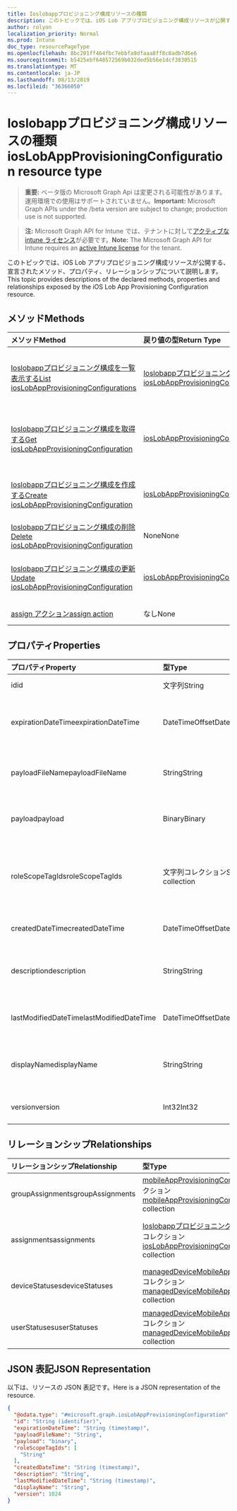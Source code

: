 ```yaml
---
title: Ioslobappプロビジョニング構成リソースの種類
description: このトピックでは、iOS Lob アプリプロビジョニング構成リソースが公開する、宣言されたメソッド、プロパティ、リレーションシップについて説明します。
author: rolyon
localization_priority: Normal
ms.prod: Intune
doc_type: resourcePageType
ms.openlocfilehash: 8bc201ff464fbc7ebbfa9dfaaa8ff8c8adb7d6e6
ms.sourcegitcommit: b5425ebf648572569b032ded5b56e1dcf3830515
ms.translationtype: MT
ms.contentlocale: ja-JP
ms.lasthandoff: 08/13/2019
ms.locfileid: "36366050"
---
```

# <a name="ioslobappprovisioningconfiguration-resource-type"></a><span data-ttu-id="3b695-103">Ioslobappプロビジョニング構成リソースの種類</span><span class="sxs-lookup"><span data-stu-id="3b695-103">iosLobAppProvisioningConfiguration resource type</span></span>

> <span data-ttu-id="3b695-104">**重要:** ベータ版の Microsoft Graph Api は変更される可能性があります。運用環境での使用はサポートされていません。</span><span class="sxs-lookup"><span data-stu-id="3b695-104">**Important:** Microsoft Graph APIs under the /beta version are subject to change; production use is not supported.</span></span>

> <span data-ttu-id="3b695-105">**注:** Microsoft Graph API for Intune では、テナントに対して[アクティブな intune ライセンス](https://go.microsoft.com/fwlink/?linkid=839381)が必要です。</span><span class="sxs-lookup"><span data-stu-id="3b695-105">**Note:** The Microsoft Graph API for Intune requires an [active Intune license](https://go.microsoft.com/fwlink/?linkid=839381) for the tenant.</span></span>

<span data-ttu-id="3b695-106">このトピックでは、iOS Lob アプリプロビジョニング構成リソースが公開する、宣言されたメソッド、プロパティ、リレーションシップについて説明します。</span><span class="sxs-lookup"><span data-stu-id="3b695-106">This topic provides descriptions of the declared methods, properties and relationships exposed by the iOS Lob App Provisioning Configuration resource.</span></span>

## <a name="methods"></a><span data-ttu-id="3b695-107">メソッド</span><span class="sxs-lookup"><span data-stu-id="3b695-107">Methods</span></span>
|<span data-ttu-id="3b695-108">メソッド</span><span class="sxs-lookup"><span data-stu-id="3b695-108">Method</span></span>|<span data-ttu-id="3b695-109">戻り値の型</span><span class="sxs-lookup"><span data-stu-id="3b695-109">Return Type</span></span>|<span data-ttu-id="3b695-110">説明</span><span class="sxs-lookup"><span data-stu-id="3b695-110">Description</span></span>|
|:---|:---|:---|
|[<span data-ttu-id="3b695-111">Ioslobappプロビジョニング構成を一覧表示する</span><span class="sxs-lookup"><span data-stu-id="3b695-111">List iosLobAppProvisioningConfigurations</span></span>](../api/intune-apps-ioslobappprovisioningconfiguration-list.md)|<span data-ttu-id="3b695-112">[Ioslobappプロビジョニング構成](../resources/intune-apps-ioslobappprovisioningconfiguration.md)コレクション</span><span class="sxs-lookup"><span data-stu-id="3b695-112">[iosLobAppProvisioningConfiguration](../resources/intune-apps-ioslobappprovisioningconfiguration.md) collection</span></span>|<span data-ttu-id="3b695-113">[Ioslobappプロビジョニング構成](../resources/intune-apps-ioslobappprovisioningconfiguration.md)オブジェクトのプロパティとリレーションシップをリストします。</span><span class="sxs-lookup"><span data-stu-id="3b695-113">List properties and relationships of the [iosLobAppProvisioningConfiguration](../resources/intune-apps-ioslobappprovisioningconfiguration.md) objects.</span></span>|
|[<span data-ttu-id="3b695-114">Ioslobappプロビジョニング構成を取得する</span><span class="sxs-lookup"><span data-stu-id="3b695-114">Get iosLobAppProvisioningConfiguration</span></span>](../api/intune-apps-ioslobappprovisioningconfiguration-get.md)|[<span data-ttu-id="3b695-115">iosLobAppProvisioningConfiguration</span><span class="sxs-lookup"><span data-stu-id="3b695-115">iosLobAppProvisioningConfiguration</span></span>](../resources/intune-apps-ioslobappprovisioningconfiguration.md)|<span data-ttu-id="3b695-116">[Ioslobappプロビジョニング構成](../resources/intune-apps-ioslobappprovisioningconfiguration.md)オブジェクトのプロパティとリレーションシップを読み取ります。</span><span class="sxs-lookup"><span data-stu-id="3b695-116">Read properties and relationships of the [iosLobAppProvisioningConfiguration](../resources/intune-apps-ioslobappprovisioningconfiguration.md) object.</span></span>|
|[<span data-ttu-id="3b695-117">Ioslobappプロビジョニング構成を作成する</span><span class="sxs-lookup"><span data-stu-id="3b695-117">Create iosLobAppProvisioningConfiguration</span></span>](../api/intune-apps-ioslobappprovisioningconfiguration-create.md)|[<span data-ttu-id="3b695-118">iosLobAppProvisioningConfiguration</span><span class="sxs-lookup"><span data-stu-id="3b695-118">iosLobAppProvisioningConfiguration</span></span>](../resources/intune-apps-ioslobappprovisioningconfiguration.md)|<span data-ttu-id="3b695-119">新しい[Ioslobappプロビジョニング構成](../resources/intune-apps-ioslobappprovisioningconfiguration.md)オブジェクトを作成します。</span><span class="sxs-lookup"><span data-stu-id="3b695-119">Create a new [iosLobAppProvisioningConfiguration](../resources/intune-apps-ioslobappprovisioningconfiguration.md) object.</span></span>|
|[<span data-ttu-id="3b695-120">Ioslobappプロビジョニング構成の削除</span><span class="sxs-lookup"><span data-stu-id="3b695-120">Delete iosLobAppProvisioningConfiguration</span></span>](../api/intune-apps-ioslobappprovisioningconfiguration-delete.md)|<span data-ttu-id="3b695-121">None</span><span class="sxs-lookup"><span data-stu-id="3b695-121">None</span></span>|<span data-ttu-id="3b695-122">[Ioslobappプロビジョニング構成](../resources/intune-apps-ioslobappprovisioningconfiguration.md)を削除します。</span><span class="sxs-lookup"><span data-stu-id="3b695-122">Deletes a [iosLobAppProvisioningConfiguration](../resources/intune-apps-ioslobappprovisioningconfiguration.md).</span></span>|
|[<span data-ttu-id="3b695-123">Ioslobappプロビジョニング構成の更新</span><span class="sxs-lookup"><span data-stu-id="3b695-123">Update iosLobAppProvisioningConfiguration</span></span>](../api/intune-apps-ioslobappprovisioningconfiguration-update.md)|[<span data-ttu-id="3b695-124">iosLobAppProvisioningConfiguration</span><span class="sxs-lookup"><span data-stu-id="3b695-124">iosLobAppProvisioningConfiguration</span></span>](../resources/intune-apps-ioslobappprovisioningconfiguration.md)|<span data-ttu-id="3b695-125">[Ioslobappプロビジョニング構成](../resources/intune-apps-ioslobappprovisioningconfiguration.md)オブジェクトのプロパティを更新します。</span><span class="sxs-lookup"><span data-stu-id="3b695-125">Update the properties of a [iosLobAppProvisioningConfiguration](../resources/intune-apps-ioslobappprovisioningconfiguration.md) object.</span></span>|
|[<span data-ttu-id="3b695-126">assign アクション</span><span class="sxs-lookup"><span data-stu-id="3b695-126">assign action</span></span>](../api/intune-apps-ioslobappprovisioningconfiguration-assign.md)|<span data-ttu-id="3b695-127">なし</span><span class="sxs-lookup"><span data-stu-id="3b695-127">None</span></span>|<span data-ttu-id="3b695-128">まだ文書化されていません</span><span class="sxs-lookup"><span data-stu-id="3b695-128">Not yet documented</span></span>|

## <a name="properties"></a><span data-ttu-id="3b695-129">プロパティ</span><span class="sxs-lookup"><span data-stu-id="3b695-129">Properties</span></span>
|<span data-ttu-id="3b695-130">プロパティ</span><span class="sxs-lookup"><span data-stu-id="3b695-130">Property</span></span>|<span data-ttu-id="3b695-131">型</span><span class="sxs-lookup"><span data-stu-id="3b695-131">Type</span></span>|<span data-ttu-id="3b695-132">説明</span><span class="sxs-lookup"><span data-stu-id="3b695-132">Description</span></span>|
|:---|:---|:---|
|<span data-ttu-id="3b695-133">id</span><span class="sxs-lookup"><span data-stu-id="3b695-133">id</span></span>|<span data-ttu-id="3b695-134">文字列</span><span class="sxs-lookup"><span data-stu-id="3b695-134">String</span></span>|<span data-ttu-id="3b695-135">エンティティのキー。</span><span class="sxs-lookup"><span data-stu-id="3b695-135">Key of the entity.</span></span>|
|<span data-ttu-id="3b695-136">expirationDateTime</span><span class="sxs-lookup"><span data-stu-id="3b695-136">expirationDateTime</span></span>|<span data-ttu-id="3b695-137">DateTimeOffset</span><span class="sxs-lookup"><span data-stu-id="3b695-137">DateTimeOffset</span></span>|<span data-ttu-id="3b695-138">オプションのプロファイルの有効期限の日付と時刻。</span><span class="sxs-lookup"><span data-stu-id="3b695-138">Optional profile expiration date and time.</span></span>|
|<span data-ttu-id="3b695-139">payloadFileName</span><span class="sxs-lookup"><span data-stu-id="3b695-139">payloadFileName</span></span>|<span data-ttu-id="3b695-140">String</span><span class="sxs-lookup"><span data-stu-id="3b695-140">String</span></span>|<span data-ttu-id="3b695-141">ペイロードファイル名 (\*. mobileprovision</span><span class="sxs-lookup"><span data-stu-id="3b695-141">Payload file name (\*.mobileprovision</span></span> | <span data-ttu-id="3b695-142">\*.xml)。</span><span class="sxs-lookup"><span data-stu-id="3b695-142">\*.xml).</span></span>|
|<span data-ttu-id="3b695-143">payload</span><span class="sxs-lookup"><span data-stu-id="3b695-143">payload</span></span>|<span data-ttu-id="3b695-144">Binary</span><span class="sxs-lookup"><span data-stu-id="3b695-144">Binary</span></span>|<span data-ttu-id="3b695-145">ペイロード。</span><span class="sxs-lookup"><span data-stu-id="3b695-145">Payload.</span></span> <span data-ttu-id="3b695-146">(UTF8 でエンコードされたバイト配列)</span><span class="sxs-lookup"><span data-stu-id="3b695-146">(UTF8 encoded byte array)</span></span>|
|<span data-ttu-id="3b695-147">roleScopeTagIds</span><span class="sxs-lookup"><span data-stu-id="3b695-147">roleScopeTagIds</span></span>|<span data-ttu-id="3b695-148">文字列コレクション</span><span class="sxs-lookup"><span data-stu-id="3b695-148">String collection</span></span>|<span data-ttu-id="3b695-149">この iOS LOB アプリプロビジョニング構成エンティティのスコープタグのリスト。</span><span class="sxs-lookup"><span data-stu-id="3b695-149">List of Scope Tags for this iOS LOB app provisioning configuration entity.</span></span>|
|<span data-ttu-id="3b695-150">createdDateTime</span><span class="sxs-lookup"><span data-stu-id="3b695-150">createdDateTime</span></span>|<span data-ttu-id="3b695-151">DateTimeOffset</span><span class="sxs-lookup"><span data-stu-id="3b695-151">DateTimeOffset</span></span>|<span data-ttu-id="3b695-152">オブジェクトが作成された DateTime。</span><span class="sxs-lookup"><span data-stu-id="3b695-152">DateTime the object was created.</span></span>|
|<span data-ttu-id="3b695-153">description</span><span class="sxs-lookup"><span data-stu-id="3b695-153">description</span></span>|<span data-ttu-id="3b695-154">String</span><span class="sxs-lookup"><span data-stu-id="3b695-154">String</span></span>|<span data-ttu-id="3b695-155">デバイス構成について管理者が提供した説明です。</span><span class="sxs-lookup"><span data-stu-id="3b695-155">Admin provided description of the Device Configuration.</span></span>|
|<span data-ttu-id="3b695-156">lastModifiedDateTime</span><span class="sxs-lookup"><span data-stu-id="3b695-156">lastModifiedDateTime</span></span>|<span data-ttu-id="3b695-157">DateTimeOffset</span><span class="sxs-lookup"><span data-stu-id="3b695-157">DateTimeOffset</span></span>|<span data-ttu-id="3b695-158">オブジェクトの最終更新の DateTime。</span><span class="sxs-lookup"><span data-stu-id="3b695-158">DateTime the object was last modified.</span></span>|
|<span data-ttu-id="3b695-159">displayName</span><span class="sxs-lookup"><span data-stu-id="3b695-159">displayName</span></span>|<span data-ttu-id="3b695-160">String</span><span class="sxs-lookup"><span data-stu-id="3b695-160">String</span></span>|<span data-ttu-id="3b695-161">デバイス構成について管理者が指定した名前です。</span><span class="sxs-lookup"><span data-stu-id="3b695-161">Admin provided name of the device configuration.</span></span>|
|<span data-ttu-id="3b695-162">version</span><span class="sxs-lookup"><span data-stu-id="3b695-162">version</span></span>|<span data-ttu-id="3b695-163">Int32</span><span class="sxs-lookup"><span data-stu-id="3b695-163">Int32</span></span>|<span data-ttu-id="3b695-164">デバイス構成のバージョン。</span><span class="sxs-lookup"><span data-stu-id="3b695-164">Version of the device configuration.</span></span>|

## <a name="relationships"></a><span data-ttu-id="3b695-165">リレーションシップ</span><span class="sxs-lookup"><span data-stu-id="3b695-165">Relationships</span></span>
|<span data-ttu-id="3b695-166">リレーションシップ</span><span class="sxs-lookup"><span data-stu-id="3b695-166">Relationship</span></span>|<span data-ttu-id="3b695-167">型</span><span class="sxs-lookup"><span data-stu-id="3b695-167">Type</span></span>|<span data-ttu-id="3b695-168">説明</span><span class="sxs-lookup"><span data-stu-id="3b695-168">Description</span></span>|
|:---|:---|:---|
|<span data-ttu-id="3b695-169">groupAssignments</span><span class="sxs-lookup"><span data-stu-id="3b695-169">groupAssignments</span></span>|<span data-ttu-id="3b695-170">[mobileAppProvisioningConfigGroupAssignment](../resources/intune-apps-mobileappprovisioningconfiggroupassignment.md)コレクション</span><span class="sxs-lookup"><span data-stu-id="3b695-170">[mobileAppProvisioningConfigGroupAssignment](../resources/intune-apps-mobileappprovisioningconfiggroupassignment.md) collection</span></span>|<span data-ttu-id="3b695-171">関連付けられているグループの割り当て。</span><span class="sxs-lookup"><span data-stu-id="3b695-171">The associated group assignments.</span></span>|
|<span data-ttu-id="3b695-172">assignments</span><span class="sxs-lookup"><span data-stu-id="3b695-172">assignments</span></span>|<span data-ttu-id="3b695-173">[Ioslobappプロビジョニング Configurationassignment](../resources/intune-apps-ioslobappprovisioningconfigurationassignment.md)コレクション</span><span class="sxs-lookup"><span data-stu-id="3b695-173">[iosLobAppProvisioningConfigurationAssignment](../resources/intune-apps-ioslobappprovisioningconfigurationassignment.md) collection</span></span>|<span data-ttu-id="3b695-174">Ioslobappプロビジョニング構成に関連付けられたグループの割り当て。</span><span class="sxs-lookup"><span data-stu-id="3b695-174">The associated group assignments for IosLobAppProvisioningConfiguration.</span></span>|
|<span data-ttu-id="3b695-175">deviceStatuses</span><span class="sxs-lookup"><span data-stu-id="3b695-175">deviceStatuses</span></span>|<span data-ttu-id="3b695-176">[managedDeviceMobileAppConfigurationDeviceStatus](../resources/intune-apps-manageddevicemobileappconfigurationdevicestatus.md)コレクション</span><span class="sxs-lookup"><span data-stu-id="3b695-176">[managedDeviceMobileAppConfigurationDeviceStatus](../resources/intune-apps-manageddevicemobileappconfigurationdevicestatus.md) collection</span></span>|<span data-ttu-id="3b695-177">このモバイルアプリ構成のデバイスインストール状態のリスト。</span><span class="sxs-lookup"><span data-stu-id="3b695-177">The list of device installation states for this mobile app configuration.</span></span>|
|<span data-ttu-id="3b695-178">userStatuses</span><span class="sxs-lookup"><span data-stu-id="3b695-178">userStatuses</span></span>|<span data-ttu-id="3b695-179">[managedDeviceMobileAppConfigurationUserStatus](../resources/intune-apps-manageddevicemobileappconfigurationuserstatus.md) コレクション</span><span class="sxs-lookup"><span data-stu-id="3b695-179">[managedDeviceMobileAppConfigurationUserStatus](../resources/intune-apps-manageddevicemobileappconfigurationuserstatus.md) collection</span></span>|<span data-ttu-id="3b695-180">このモバイルアプリ構成のユーザーインストール状態のリスト。</span><span class="sxs-lookup"><span data-stu-id="3b695-180">The list of user installation states for this mobile app configuration.</span></span>|

## <a name="json-representation"></a><span data-ttu-id="3b695-181">JSON 表記</span><span class="sxs-lookup"><span data-stu-id="3b695-181">JSON Representation</span></span>
<span data-ttu-id="3b695-182">以下は、リソースの JSON 表記です。</span><span class="sxs-lookup"><span data-stu-id="3b695-182">Here is a JSON representation of the resource.</span></span>
<!-- {
  "blockType": "resource",
  "keyProperty": "id",
  "@odata.type": "microsoft.graph.iosLobAppProvisioningConfiguration"
}
-->
``` json
{
  "@odata.type": "#microsoft.graph.iosLobAppProvisioningConfiguration",
  "id": "String (identifier)",
  "expirationDateTime": "String (timestamp)",
  "payloadFileName": "String",
  "payload": "binary",
  "roleScopeTagIds": [
    "String"
  ],
  "createdDateTime": "String (timestamp)",
  "description": "String",
  "lastModifiedDateTime": "String (timestamp)",
  "displayName": "String",
  "version": 1024
}
```



